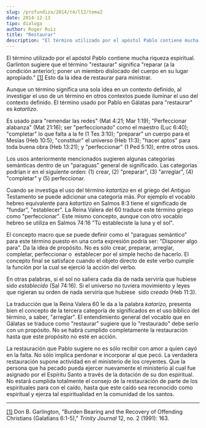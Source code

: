 ```yaml
---
slug: /profundiza/2014/t4/l12/tema2
date: 2014-12-13
tipo: dialoga
author: Roger Ruiz
title: "Restaurar"
description: "El término utilizado por el apóstol Pablo contiene mucha riqueza espiritual.  Garlinton sugiere que el término “restaurar” significa “reparar (a la condición  anterior); poner un miembro dislocado del cuerpo en su lugar apropiado.”[1]  Esto da la idea de restaurar para ministrar."
---
```


El término utilizado por el apóstol Pablo contiene mucha riqueza espiritual. Garlinton sugiere que el término "restaurar" significa "reparar (a la condición anterior); poner un miembro dislocado del cuerpo en su lugar apropiado." [[1]](#_ftn1 "") Esto da la idea de restaurar para ministrar.

Aunque un término significa una sola idea en un contexto definido, al investigar el uso de un término en otros contextos puede iluminar el uso del contexto definido. El término usado por Pablo en Gálatas para "restaurar" es _katartizo_.

Es usado para "remendar las redes" (Mat 4:21; Mar 1:19); "Perfeccionar alabanza" (Mat 21:16); ser "perfeccionado" como el maestro (Luc 6:40); "completar" lo que falta a la fe (1 Tes 3:10); "preparar" un cuerpo para el Mesías (Heb 10:5); "constituir" el universo (Heb 11:3); "hacer aptos" para toda buena obra (Heb 13:21); y "perfeccionar" (1 Ped 5:10), entre otros usos.

Los usos anteriormente mencionados sugieren algunas categorías semánticas dentro de un "paraguas" general de significado. Las categorías podrían ir en el siguiente orden: (1) crear, (2) "preparar", (3) "arreglar", (4) "completar" y (5) perfeccionar.

Cuando se investiga el uso del término _katartizo_ en el griego del Antiguo Testamento se puede adicionar una categoría más. Por ejemplo el vocablo hebreo equivalente para _katartizo_ en Salmos 8:3 tiene el significado de "fundar", "establecer". La Reina Valera del 60 traduce este término griego como "perfeccionar". Este mismo concepto, aunque con otro vocablo hebreo se utiliza en Salmos 74:16 "Tú estableciste la luna y el sol".

El concepto macro que se puede definir como el "paraguas semántico" para este término puesto en una corta expresión podría ser: "Disponer algo para". Da la idea de propósito. No es sólo crear, preparar, arreglar, completar, perfeccionar o  establecer por el simple hecho de hacerlo. El concepto final se satisface cuando el objeto directo de este verbo cumple la función por la cual se ejerció la acción del verbo.

En otras palabras, si el sol no saliera cada día de nada serviría que hubiese sido _establecido_ (Sal 74:16). Si el universo no tuviera movimiento y leyes que rigieran su orden de nada serviría que hubiese  sido _creado_ (Heb 11:3).

La traducción que la Reina Valera 60 le da a la palabra _katarizo,_ presenta bien el concepto de la tercera categoría de significados en el uso bíblico del término, a saber, "arreglar". El entendimiento general del vocablo que en Gálatas se traduce como "restaurar" sugiere que lo "restaurado" debe serlo con un propósito. No se habrá cumplido completamente la restauración hasta que este propósito no esté en acción.

La restauración que Pablo sugiere no es sólo recibir con amor a quien cayó en la falta. No sólo implica perdonar e incorporar al que pecó. La verdadera restauración supone actividad en el ministerio de los creyentes. Que la persona que ha pecado pueda ejercer nuevamente el ministerio al cual fue asignado por el Espíritu Santo a través de la dotación de su don espiritual. No estará cumplida totalmente el consejo de la restauración de parte de los espirituales para con el caído, hasta que este caído sea reconocido como espiritual y ejerza tal espiritualidad en la comunidad de los santos.

* * *

[[1]](#_ftnref1 "") Don B. Garlington, "Burden Bearing and the Recovery of Offending Christians (Galatians 6:1-5)," _Trinity Journal_ 12, no. 2 (1991): 163.
